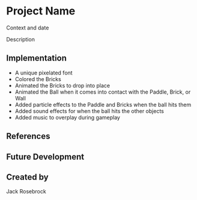 # Project Name

Context and date

Description


## Implementation

- A unique pixelated font
- Colored the Bricks
- Animated the Bricks to drop into place
- Animated the Ball when it comes into contact with the Paddle, Brick, or Wall
- Added particle effects to the Paddle and Bricks when the ball hits them
- Added sound effects for when the ball hits the other objects
- Added music to overplay during gameplay

## References


## Future Development


## Created by
Jack Rosebrock
